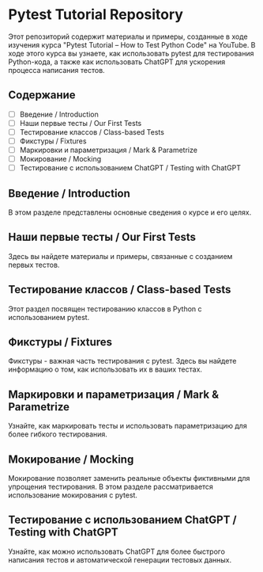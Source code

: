 # Pytest Tutorial Repository

Этот репозиторий содержит материалы и примеры, созданные в ходе изучения курса "Pytest Tutorial – How to Test Python Code" на YouTube. В ходе этого курса вы узнаете, как использовать pytest для тестирования Python-кода, а также как использовать ChatGPT для ускорения процесса написания тестов.

## Содержание

- [ ] Введение / Introduction
- [ ] Наши первые тесты / Our First Tests
- [ ] Тестирование классов / Class-based Tests
- [ ] Фикстуры / Fixtures
- [ ] Маркировки и параметризация / Mark & Parametrize
- [ ] Мокирование / Mocking
- [ ] Тестирование с использованием ChatGPT / Testing with ChatGPT

## Введение / Introduction

В этом разделе представлены основные сведения о курсе и его целях.

## Наши первые тесты / Our First Tests

Здесь вы найдете материалы и примеры, связанные с созданием первых тестов.

## Тестирование классов / Class-based Tests

Этот раздел посвящен тестированию классов в Python с использованием pytest.

## Фикстуры / Fixtures

Фикстуры - важная часть тестирования с pytest. Здесь вы найдете информацию о том, как использовать их в ваших тестах.

## Маркировки и параметризация / Mark & Parametrize

Узнайте, как маркировать тесты и использовать параметризацию для более гибкого тестирования.

## Мокирование / Mocking

Мокирование позволяет заменить реальные объекты фиктивными для упрощения тестирования. В этом разделе рассматривается использование мокирования с pytest.

## Тестирование с использованием ChatGPT / Testing with ChatGPT

Узнайте, как можно использовать ChatGPT для более быстрого написания тестов и автоматической генерации тестовых данных.

